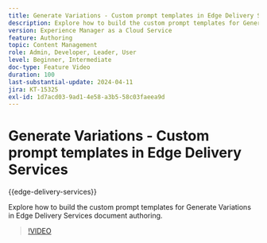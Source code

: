 ```yaml
---
title: Generate Variations - Custom prompt templates in Edge Delivery Services
description: Explore how to build the custom prompt templates for Generate Variations in Edge Delivery Services document authoring.
version: Experience Manager as a Cloud Service
feature: Authoring
topic: Content Management
role: Admin, Developer, Leader, User
level: Beginner, Intermediate
doc-type: Feature Video
duration: 100
last-substantial-update: 2024-04-11
jira: KT-15325
exl-id: 1d7acd03-9ad1-4e58-a3b5-58c03faeea9d
---
```

# Generate Variations - Custom prompt templates in Edge Delivery Services

{{edge-delivery-services}}

Explore how to build the custom prompt templates for Generate Variations in Edge Delivery Services document authoring.

>[!VIDEO](https://video.tv.adobe.com/v/3428316/?learn=on)


